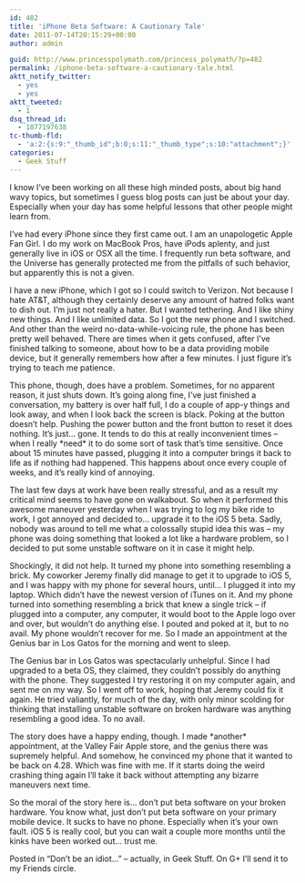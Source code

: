 ```yaml
---
id: 482
title: 'iPhone Beta Software: A Cautionary Tale'
date: 2011-07-14T20:15:29+00:00
author: admin

guid: http://www.princesspolymath.com/princess_polymath/?p=482
permalink: /iphone-beta-software-a-cautionary-tale.html
aktt_notify_twitter:
  - yes
  - yes
aktt_tweeted:
  - 1
dsq_thread_id:
  - 1877197638
tc-thumb-fld:
  - 'a:2:{s:9:"_thumb_id";b:0;s:11:"_thumb_type";s:10:"attachment";}'
categories:
  - Geek Stuff
---
```

I know I&#8217;ve been working on all these high minded posts, about big hand wavy topics, but sometimes I guess blog posts can just be about your day. Especially when your day has some helpful lessons that other people might learn from.

I&#8217;ve had every iPhone since they first came out. I am an unapologetic Apple Fan Girl. I do my work on MacBook Pros, have iPods aplenty, and just generally live in iOS or OSX all the time. I frequently run beta software, and the Universe has generally protected me from the pitfalls of such behavior, but apparently this is not a given.

I have a new iPhone, which I got so I could switch to Verizon. Not because I hate AT&T, although they certainly deserve any amount of hatred folks want to dish out. I&#8217;m just not really a hater. But I wanted tethering. And I like shiny new things. And I like unlimited data. So I got the new phone and I switched. And other than the weird no-data-while-voicing rule, the phone has been pretty well behaved. There are times when it gets confused, after I&#8217;ve finished talking to someone, about how to be a data providing mobile device, but it generally remembers how after a few minutes. I just figure it&#8217;s trying to teach me patience.

This phone, though, does have a problem. Sometimes, for no apparent reason, it just shuts down. It&#8217;s going along fine, I&#8217;ve just finished a conversation, my battery is over half full, I do a couple of app-y things and look away, and when I look back the screen is black. Poking at the button doesn&#8217;t help. Pushing the power button and the front button to reset it does nothing. It&#8217;s just&#8230; gone. It tends to do this at really inconvenient times &#8211; when I really \*need\* it to do some sort of task that&#8217;s time sensitive. Once about 15 minutes have passed, plugging it into a computer brings it back to life as if nothing had happened. This happens about once every couple of weeks, and it&#8217;s really kind of annoying.

The last few days at work have been really stressful, and as a result my critical mind seems to have gone on walkabout. So when it performed this awesome maneuver yesterday when I was trying to log my bike ride to work, I got annoyed and decided to&#8230; upgrade it to the iOS 5 beta. Sadly, nobody was around to tell me what a colossally stupid idea this was &#8211; my phone was doing something that looked a lot like a hardware problem, so I decided to put some unstable software on it in case it might help.

Shockingly, it did not help. It turned my phone into something resembling a brick. My coworker Jeremy finally did manage to get it to upgrade to iOS 5, and I was happy with my phone for several hours, until&#8230; I plugged it into my laptop. Which didn&#8217;t have the newest version of iTunes on it. And my phone turned into something resembling a brick that knew a single trick &#8211; if plugged into a computer, any computer, it would boot to the Apple logo over and over, but wouldn&#8217;t do anything else. I pouted and poked at it, but to no avail. My phone wouldn&#8217;t recover for me. So I made an appointment at the Genius bar in Los Gatos for the morning and went to sleep.

The Genius bar in Los Gatos was spectacularly unhelpful. Since I had upgraded to a beta OS, they claimed, they couldn&#8217;t possibly do anything with the phone. They suggested I try restoring it on my computer again, and sent me on my way. So I went off to work, hoping that Jeremy could fix it again. He tried valiantly, for much of the day, with only minor scolding for thinking that installing unstable software on broken hardware was anything resembling a good idea. To no avail.

The story does have a happy ending, though. I made \*another\* appointment, at the Valley Fair Apple store, and the genius there was supremely helpful. And somehow, he convinced my phone that it wanted to be back on 4.28. Which was fine with me. If it starts doing the weird crashing thing again I&#8217;ll take it back without attempting any bizarre maneuvers next time.

So the moral of the story here is&#8230; don&#8217;t put beta software on your broken hardware. You know what, just don&#8217;t put beta software on your primary mobile device. It sucks to have no phone. Especially when it&#8217;s your own fault. iOS 5 is really cool, but you can wait a couple more months until the kinks have been worked out&#8230; trust me.

Posted in &#8220;Don&#8217;t be an idiot&#8230;&#8221; &#8211; actually, in Geek Stuff. On G+ I&#8217;ll send it to my Friends circle.
